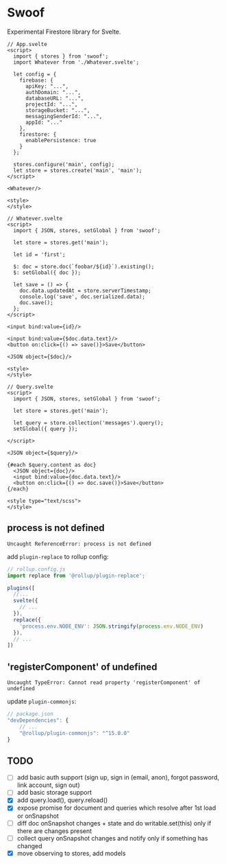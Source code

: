 # Swoof

Experimental Firestore library for Svelte.

``` svelte
// App.svelte
<script>
  import { stores } from 'swoof';
  import Whatever from './Whatever.svelte';

  let config = {
    firebase: {
      apiKey: "...",
      authDomain: "...",
      databaseURL: "...",
      projectId: "...",
      storageBucket: "...",
      messagingSenderId: "...",
      appId: "..."
    },
    firestore: {
      enablePersistence: true
    }
  };

  stores.configure('main', config);
  let store = stores.create('main', 'main');
</script>

<Whatever/>

<style>
</style>
```

``` svelte
// Whatever.svelte
<script>
  import { JSON, stores, setGlobal } from 'swoof';

  let store = stores.get('main');

  let id = 'first';

  $: doc = store.doc(`foobar/${id}`).existing();
  $: setGlobal({ doc });

  let save = () => {
    doc.data.updatedAt = store.serverTimestamp;
    console.log('save', doc.serialized.data);
    doc.save();
  };
</script>

<input bind:value={id}/>

<input bind:value={$doc.data.text}/>
<button on:click={() => save()}>Save</button>

<JSON object={$doc}/>

<style>
</style>
```

``` svelte
// Query.svelte
<script>
  import { JSON, stores, setGlobal } from 'swoof';

  let store = stores.get('main');

  let query = store.collection('messages').query();
  setGlobal({ query });

</script>

<JSON object={$query}/>

{#each $query.content as doc}
  <JSON object={doc}/>
  <input bind:value={doc.data.text}/>
  <button on:click={() => doc.save()}>Save</button>
{/each}

<style type="text/scss">
</style>
```

## process is not defined

```
Uncaught ReferenceError: process is not defined
```

add `plugin-replace` to rollup config:

``` javascript
// rollup.config.js
import replace from '@rollup/plugin-replace';

plugins([
  //...
  svelte({
    // ...
  }),
  replace({
    'process.env.NODE_ENV': JSON.stringify(process.env.NODE_ENV)
  }),
  // ...
])
```

## 'registerComponent' of undefined

```
Uncaught TypeError: Cannot read property 'registerComponent' of undefined
```

update `plugin-commonjs`:

``` javascript
// package.json
"devDependencies": {
    // ...
    "@rollup/plugin-commonjs": "^15.0.0"
}
```

## TODO

- [ ] add basic auth support (sign up, sign in (email, anon), forgot password, link account, sign out)
- [ ] add basic storage support
- [x] add query.load(), query.reload()
- [x] expose promise for document and queries which resolve after 1st load or onSnapshot
- [ ] diff doc onSnapshot changes + state and do writable.set(this) only if there are changes present
- [ ] collect query onSnapshot changes and notify only if something has changed
- [x] move observing to stores, add models
